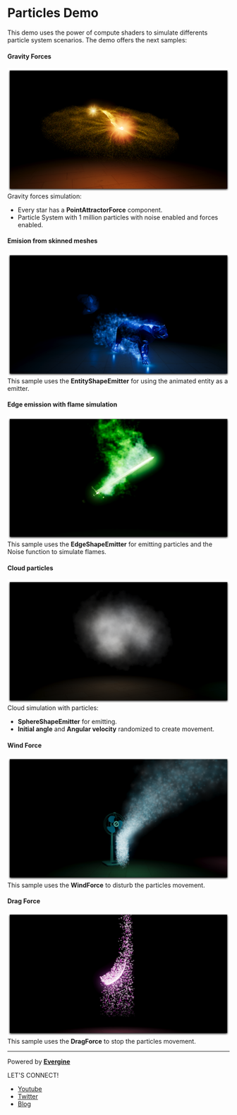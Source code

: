 # Particles Demo

This demo uses the power of compute shaders to simulate differents particle system scenarios. 
The demo offers the next samples:

#### Gravity Forces
![alt Gravity Force](ScreenShots/Particles1.png)
Gravity forces simulation:
* Every star has a **PointAttractorForce** component.
* Particle System with 1 million particles with noise enabled and forces enabled.

#### Emision from skinned meshes
![alt Emission from skinned mesh](ScreenShots/Particles2.png)
This sample uses the **EntityShapeEmitter** for using the animated entity as a emitter.

#### Edge emission with flame simulation
![alt Flame simulation](ScreenShots/Particles3.png)
This sample uses the **EdgeShapeEmitter** for emitting particles and the Noise function to simulate flames.

#### Cloud particles
![alt Cloud particles](ScreenShots/Particles4.png)
Cloud simulation with particles:
* **SphereShapeEmitter** for emitting.
* **Initial angle** and **Angular velocity** randomized to create movement.

#### Wind Force
![alt Wind simulation](ScreenShots/Particles5.png)
This sample uses the **WindForce** to disturb the particles movement.

#### Drag Force
![alt Drag simulation](ScreenShots/Particles6.png)
This sample uses the **DragForce** to stop the particles movement.

----
Powered by **[Evergine](http://evergine.com)**

LET'S CONNECT!

- [Youtube](https://www.youtube.com/c/Evergine)
- [Twitter](https://x.com/EvergineTeam)
- [Blog](https://evergine.com/news/)
